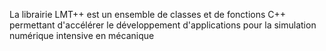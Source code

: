 <!-- @keyword LMTpp LMT++ Vec Mesh Conteneur Mat --> 
<!-- @group Cellule Logiciels -->
<!-- @publish y-->
La librairie LMT++ est un ensemble de classes et de fonctions C++ permettant d'accélérer le développement d'applications pour la simulation numérique intensive en mécanique
